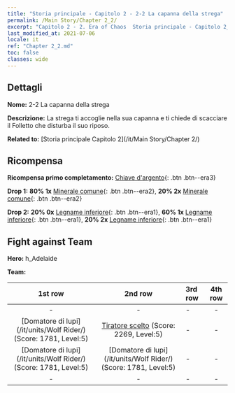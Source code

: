 ```yaml
---
title: "Storia principale - Capitolo 2 - 2-2 La capanna della strega"
permalink: /Main Story/Chapter 2_2/
excerpt: "Capitolo 2 - 2. Era of Chaos  Storia principale - Capitolo 2_2. 2-2 La capanna della strega"
last_modified_at: 2021-07-06
locale: it
ref: "Chapter 2_2.md"
toc: false
classes: wide
---
```


## Dettagli

 **Nome:** 2-2 La capanna della strega

 **Descrizione:** La strega ti accoglie nella sua capanna e ti chiede di scacciare il Folletto che disturba il suo riposo.

 **Related to:** [Storia principale Capitolo 2](/it/Main Story/Chapter 2/)

## Ricompensa

 **Ricompensa primo completamento:** [Chiave d'argento](/ItemsIT/con_693/){: .btn .btn--era3}

 **Drop 1:** **80% 1x** [Minerale comune](/ItemsIT/mat_6/){: .btn .btn--era2}, **20% 2x** [Minerale comune](/ItemsIT/mat_6/){: .btn .btn--era2}

 **Drop 2:** **20% 0x** [Legname inferiore](/ItemsIT/mat_1/){: .btn .btn--era1}, **60% 1x** [Legname inferiore](/ItemsIT/mat_1/){: .btn .btn--era1}, **20% 2x** [Legname inferiore](/ItemsIT/mat_1/){: .btn .btn--era1}


## Fight against Team
 **Hero:** h_Adelaide

 **Team:**


  | 1st row | 2nd row | 3rd row | 4th row |
  |:----:|:----:|:----|:----:|
  | - | - | - | - |
  | [Domatore di lupi](/it/units/Wolf Rider/) (Score: 1781, Level:5)  | [Tiratore scelto](/it/units/Marksman/) (Score: 2269, Level:5)  | - | - |
  | [Domatore di lupi](/it/units/Wolf Rider/) (Score: 1781, Level:5)  | [Domatore di lupi](/it/units/Wolf Rider/) (Score: 1781, Level:5)  | - | - |
  | - | - | - | - |


